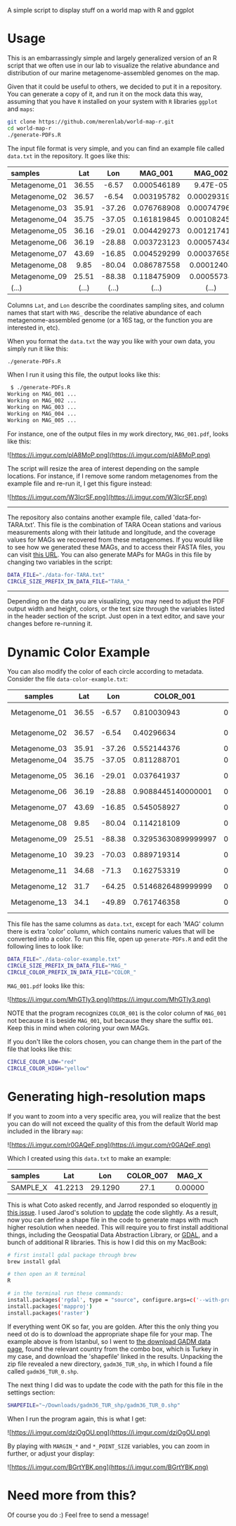 A simple script to display stuff on a world map with R and ggplot

# Usage

This is an embarrassingly simple and largely generalized version of an R script that we often use in our lab to visualize the relative abundance and distribution of our marine metagenome-assembled genomes on the map.

Given that it could be useful to others, we decided to put it in a repository. You can generate a copy of it, and run it on the mock data this way, assuming that you have `R` installed on your system with `R` libraries `ggplot` and `maps`:

``` bash
git clone https://github.com/merenlab/world-map-r.git
cd world-map-r
./generate-PDFs.R
```

The input file format is very simple, and you can find an example file called `data.txt` in the repository. It goes like this:

|samples|Lat|Lon|MAG_001|MAG_002|MAG_003|MAG_004|MAG_005|
|:--|:--:|:--:|:--:|:--:|:--:|:--:|:--:|
|Metagenome_01|36.55|-6.57|0.000546189|9.47E-05|2.90E-05|0.017906223|0.00165705|
|Metagenome_02|36.57|-6.54|0.003195782|0.000293193|2.92E-05|0.002439447|0.001757119|
|Metagenome_03|35.91|-37.26|0.076768908|0.000747965|9.38E-06|0.002750737|0.006204557|
|Metagenome_04|35.75|-37.05|0.161819845|0.001082451|7.77E-06|0.003660788|0.00430017|
|Metagenome_05|36.16|-29.01|0.004429273|0.001217411|1.97E-05|0.002480494|0.004635633|
|Metagenome_06|36.19|-28.88|0.003723123|0.000574345|8.91E-06|0.000378173|0.00818276|
|Metagenome_07|43.69|-16.85|0.004529299|0.000376584|0.000988666|0.000285397|0.013052723|
|Metagenome_08|9.85|-80.04|0.086787558|0.00012408|4.50E-07|0.008367581|3.26E-05|
|Metagenome_09|25.51|-88.38|0.118475909|0.00055734|1.69E-06|0.004387672|0.000270463|
|(...)|(...)|(...)|(...)|(...)|(...)|(...)|(...)|

Columns `Lat`, and `Lon` describe the coordinates sampling sites, and column names that start with `MAG_` describe the relative abundance of each metagenome-assembled genome (or a 16S tag, or the function you are interested in, etc).

When you format the `data.txt` the way you like with your own data, you simply run it like this:

``` bash
./generate-PDFs.R
```

When I run it using this file, the output looks like this:

``` bash
 $ ./generate-PDFs.R
Working on MAG_001 ...
Working on MAG_002 ...
Working on MAG_003 ...
Working on MAG_004 ...
Working on MAG_005 ...
```

For instance, one of the output files in my work directory, `MAG_001.pdf`, looks like this:

![https://i.imgur.com/plA8MoP.png](https://i.imgur.com/plA8MoP.png)

The script will resize the area of interest depending on the sample locations. For instance, if I remove some random metagenomes from the example file and re-run it, I get this figure instead:

![https://i.imgur.com/W3IcrSF.png](https://i.imgur.com/W3IcrSF.png)


---

The repository also contains another example file, called 'data-for-TARA.txt'. This file is the combination of TARA Ocean stations and various measurements along with their latitude and longitude, and the coverage values for MAGs we recovered from these metagenomes. If you would like to see how we generated these MAGs, and to access their FASTA files, you can visit [this URL](http://merenlab.org/data/2017_Delmont_et_al_HBDs/). You can also generate MAPs for MAGs in this file by changing two variables in the script:

``` bash
DATA_FILE="./data-for-TARA.txt"
CIRCLE_SIZE_PREFIX_IN_DATA_FILE="TARA_"
```

---

Depending on the data you are visualizing, you may need to adjust the PDF output width and height, colors, or the text size through the variables listed in the header section of the script. Just open in a text editor, and save your changes before re-running it.

# Dynamic Color Example

You can also modify the color of each circle according to metadata. Consider the file `data-color-example.txt`:

samples        |  Lat    |  Lon     |  COLOR_001            |  MAG_001                |  COLOR_002  |  MAG_002                 |  COLOR_003    |  MAG_003                 |  COLOR_004    |  MAG_004                 |  COLOR_005               |  MAG_005
---------------|---------|----------|-----------------------|-------------------------|-------------|--------------------------|---------------|--------------------------|---------------|--------------------------|--------------------------|-----------------------
Metagenome_01  |  36.55  |  -6.57   |  0.810030943          |  0.000546189            |  0          |  9.470000000000001e-05   |  0.03859448   |  2.8999999999999997e-05  |  0.03859448   |  0.017906223             |  1.4099999999999999e-05  |  0.00165705
Metagenome_02  |  36.57  |  -6.54   |  0.40296634           |  0.0031957820000000003  |  1          |  0.00029319299999999997  |  0.033449835  |  2.9199999999999998e-05  |  0.033449835  |  0.002439447             |  1.86e-05                |  0.001757119
Metagenome_03  |  35.91  |  -37.26  |  0.552144376          |  0.076768908            |  2          |  0.000747965             |  0.03030056   |  9.38e-06                |  0.03030056   |  0.002750737             |  1.95e-05                |  0.0062045569999999994
Metagenome_04  |  35.75  |  -37.05  |  0.811288701          |  0.161819845            |  3          |  0.0010824510000000001   |  0.027517686  |  7.77e-06                |  0.027517686  |  0.003660788             |  2.08e-05                |  0.00430017
Metagenome_05  |  36.16  |  -29.01  |  0.037641937          |  0.004429273            |  4          |  0.001217411             |  0.023355612  |  1.9699999999999998e-05  |  0.023355612  |  0.0024804939999999998   |  2.2e-05                 |  0.004635633
Metagenome_06  |  36.19  |  -28.88  |  0.9088445140000001   |  0.003723123            |  5          |  0.000574345             |  0.023183939  |  8.91e-06                |  0.023183939  |  0.00037817300000000004  |  2.23e-05                |  0.00818276
Metagenome_07  |  43.69  |  -16.85  |  0.545058927          |  0.0045292990000000005  |  6          |  0.000376584             |  0.019915082  |  0.000988666             |  0.019915082  |  0.000285397             |  2.2899999999999998e-05  |  0.013052723
Metagenome_08  |  9.85   |  -80.04  |  0.114218109          |  0.086787558            |  7          |  0.00012408              |  0.018611573  |  4.5e-07                 |  0.018611573  |  0.008367580999999999    |  2.33e-05                |  3.26e-05
Metagenome_09  |  25.51  |  -88.38  |  0.32953630899999997  |  0.118475909            |  8          |  0.00055734              |  0.018509653  |  1.69e-06                |  0.018509653  |  0.0043876720000000004   |  2.3899999999999998e-05  |  0.000270463
Metagenome_10  |  39.23  |  -70.03  |  0.889719314          |  0.05032168099999999    |  9          |  0.00016785599999999997  |  0.017935595  |  0.000771443             |  0.017935595  |  0.00016434200000000002  |  2.54e-05                |  0.000181648
Metagenome_11  |  34.68  |  -71.3   |  0.162753319          |  0.291392293            |  10         |  0.000891335             |  0.017906223  |  5.69e-06                |  0.017906223  |  0.001446652             |  2.6300000000000002e-05  |  0.0029841840000000004
Metagenome_12  |  31.7   |  -64.25  |  0.5146826489999999   |  0.200199916            |  11         |  0.001131632             |  0.017676353  |  5.92e-06                |  0.017676353  |  0.018509653             |  2.64e-05                |  0.001290775
Metagenome_13  |  34.1   |  -49.89  |  0.761746358          |  0.433873241            |  12         |  0.00126812              |  0.016699203  |  9.34e-06                |  0.016699203  |  0.002886326             |  2.7399999999999995e-05  |  0.004225601

This file has the same columns as `data.txt`, except for each 'MAG' column there is extra 'color' column, which contains numeric values that will be converted into a color. To run this file, open up `generate-PDFs.R` and edit the following lines to look like:

``` bash
DATA_FILE="./data-color-example.txt"
CIRCLE_SIZE_PREFIX_IN_DATA_FILE="MAG_"
CIRCLE_COLOR_PREFIX_IN_DATA_FILE="COLOR_"
```

`MAG_001.pdf` looks like this:

![https://i.imgur.com/MhGTIy3.png](https://i.imgur.com/MhGTIy3.png)

NOTE that the program recognizes `COLOR_001` is the color column of `MAG_001` not because it is beside `MAG_001`, but because they share the suffix `001`. Keep this in mind when coloring your own MAGs.

If you don't like the colors chosen, you can change them in the part of the file that looks like this:

```bash
CIRCLE_COLOR_LOW="red"
CIRCLE_COLOR_HIGH="yellow"
```

# Generating high-resolution maps

If you want to zoom into a very specific area, you will realize that the best you can do will not exceed the quality of this from the default World map included in the library `map`:

![https://i.imgur.com/r0GAQeF.png](https://i.imgur.com/r0GAQeF.png)

Which I created using this `data.txt` to make an example:

|samples|Lat|Lon|COLOR_007|MAG_X|
|:--|:--:|:--:|:--:|:--:|
|SAMPLE_X|41.2213|29.1290|27.1|0.00000|

This is what Coto asked recently, and Jarrod responded so eloquently [in this issue](https://github.com/merenlab/world-map-r/issues/1). I used Jarod's solution to [update](https://github.com/merenlab/world-map-r/commit/b8fc130b41f265bc7b37cf4f1206a16d130bb4df) the code slightly. As a result, now you can define a shape file in the code to generate maps with much higher resolution when needed. This will require you to first install additional things, including the Geospatial Data Abstraction Library, or [GDAL](http://www.gdal.org/), and a bunch of additional R libraries. This is how I did this on my MacBook:

``` bash
# first install gdal package through brew
brew install gdal

# then open an R terminal
R

# in the terminal run these commands:
install.packages('rgdal', type = "source", configure.args=c('--with-proj-include=/usr/local/include','--with-proj-lib=/usr/local/lib'))
install.packages('mapproj')
install.packages('raster')
```

If everything went OK so far, you are golden. After this the only thing you need ot do is to download the appropriate shape file for your map. The example above is from Istanbul, so I went to [the download GADM data page](https://gadm.org/download_country_v3.html), found the relevant country from the combo box, which is Turkey in my case, and download the 'shapefile' linked in the results. Unpacking the zip file revealed a new directory, `gadm36_TUR_shp`, in which I found a file called `gadm36_TUR_0.shp`.

The next thing I did was to update the code with the path for this file in the settings section:

``` bash
SHAPEFILE="~/Downloads/gadm36_TUR_shp/gadm36_TUR_0.shp"
```

When I run the program again, this is what I get:

![https://i.imgur.com/dziOgOU.png](https://i.imgur.com/dziOgOU.png)

By playing with `MARGIN_*` and `*_POINT_SIZE` variables, you can zoom in further, or adjust your display:

![https://i.imgur.com/BGrtYBK.png](https://i.imgur.com/BGrtYBK.png)


# Need more from this?

Of course you do :) Feel free to send a message!
